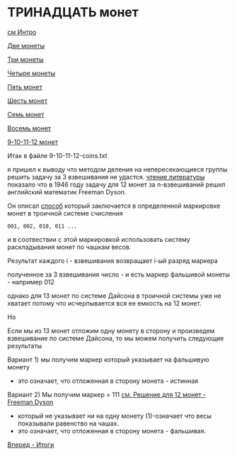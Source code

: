 ТРИНАДЦАТЬ монет
================

[см Интро](00-intro.md "00-intro.md")

[Две монеты](02-coins.md "02-coins.md")

[Три монеты](03-coins.md "03-coins.md")

[Четыре монеты](04-coins.md "04-coins.md")

[Пять монет](05-coins.md "05-coins.md")

[Шесть монет](06-coins.md "06-coins.md")

[Семь монет](07-coins.md "07-coins.md")

[Восемь монет](08-coins.md "08-coins.md")

[9-10-11-12 монет](09-10-11-12-coins.md "09-10-11-12-coins.md")


Итак в файле 9-10-11-12-coins.txt

я пришел к выводу что методом деления на непересекающиеся группы решить задачу за 3 взвешивания не удастся.
[чтение литературы](external_sources/ "чтение литературы") показало что в 1946 году задачу для 12 монет за n-взвешиваний
решил английский математик Freeman Dyson.

Он описал [способ](external_sources/kvant-1979-10/001.txt "external_sources/kvant-1979-10/001.txt")
 который заключается в определенной маркировке монет в троичной системе счисления

```
001, 002, 010, 011 ...
```

и в соотвествии с этой маркировкой
использовать систему раскладывания монет по чашкам весов.

Результат каждого i - взвешивания возвращает i-ый разряд маркера

полученное за 3 взвешивания число - и есть маркер фальшивой монеты - например 012

однако для 13 монет по системе Дайсона в троичной системы уже не хватает потому что
исчерпывается вся ее емкость на 12 монет.

Но

Если мы из 13 монет отложим одну монету в сторону
и произведем взвешивание по системе Дайсона, то мы можем получить следующие результаты

Вариант 1)
мы получим маркер который указывает на фальшивую монету
- это означает, что отложенная в сторону монета - истинная

Вариант 2)
Мы получим маркер = 111 
[см. Решение для 12 монет - Freeman Dyson](external_sources/kvant-1979-10/001.txt "external_sources/kvant-1979-10/001.txt")

 - который не указывает ни на одну монету
(1)-означает что весы показывали равенство на чашах.
- это означает, что отложенная в сторону монета - фальшивая.

[Вперед - Итоги](totals.md "totals.md")